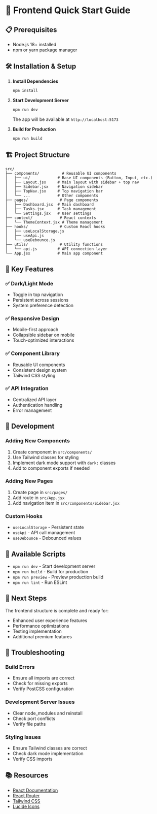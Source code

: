 # 🚀 Frontend Quick Start Guide

## 📋 Prerequisites

- Node.js 18+ installed
- npm or yarn package manager

## 🛠️ Installation & Setup

1. **Install Dependencies**
   ```bash
   npm install
   ```

2. **Start Development Server**
   ```bash
   npm run dev
   ```
   The app will be available at `http://localhost:5173`

3. **Build for Production**
   ```bash
   npm run build
   ```

## 🏗️ Project Structure

```
src/
├── components/          # Reusable UI components
│   ├── ui/            # Base UI components (Button, Input, etc.)
│   ├── Layout.jsx     # Main layout with sidebar + top nav
│   ├── Sidebar.jsx    # Navigation sidebar
│   ├── TopNav.jsx     # Top navigation bar
│   └── ...            # Other components
├── pages/              # Page components
│   ├── Dashboard.jsx  # Main dashboard
│   ├── Tasks.jsx      # Task management
│   └── Settings.jsx   # User settings
├── context/            # React contexts
│   └── ThemeContext.jsx # Theme management
├── hooks/              # Custom React hooks
│   ├── useLocalStorage.js
│   ├── useApi.js
│   └── useDebounce.js
├── utils/              # Utility functions
│   └── api.js         # API connection layer
└── App.jsx            # Main app component
```

## 🎨 Key Features

### ✅ Dark/Light Mode
- Toggle in top navigation
- Persistent across sessions
- System preference detection

### ✅ Responsive Design
- Mobile-first approach
- Collapsible sidebar on mobile
- Touch-optimized interactions

### ✅ Component Library
- Reusable UI components
- Consistent design system
- Tailwind CSS styling

### ✅ API Integration
- Centralized API layer
- Authentication handling
- Error management

## 🔧 Development

### Adding New Components
1. Create component in `src/components/`
2. Use Tailwind classes for styling
3. Implement dark mode support with `dark:` classes
4. Add to component exports if needed

### Adding New Pages
1. Create page in `src/pages/`
2. Add route in `src/App.jsx`
3. Add navigation item in `src/components/Sidebar.jsx`

### Custom Hooks
- `useLocalStorage` - Persistent state
- `useApi` - API call management
- `useDebounce` - Debounced values

## 🎯 Available Scripts

- `npm run dev` - Start development server
- `npm run build` - Build for production
- `npm run preview` - Preview production build
- `npm run lint` - Run ESLint

## 🌟 Next Steps

The frontend structure is complete and ready for:
- Enhanced user experience features
- Performance optimizations
- Testing implementation
- Additional premium features

## 🐛 Troubleshooting

### Build Errors
- Ensure all imports are correct
- Check for missing exports
- Verify PostCSS configuration

### Development Server Issues
- Clear node_modules and reinstall
- Check port conflicts
- Verify file paths

### Styling Issues
- Ensure Tailwind classes are correct
- Check dark mode implementation
- Verify CSS imports

## 📚 Resources

- [React Documentation](https://react.dev/)
- [React Router](https://reactrouter.com/)
- [Tailwind CSS](https://tailwindcss.com/)
- [Lucide Icons](https://lucide.dev/)


